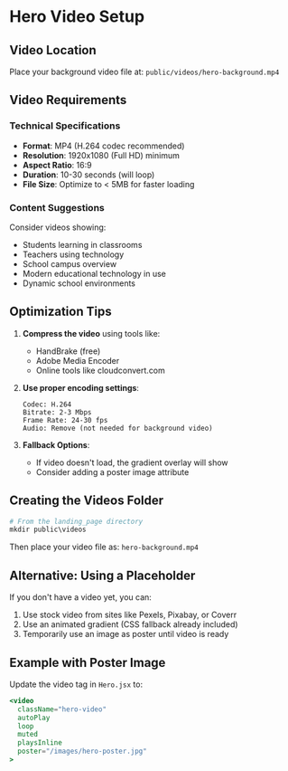 # Hero Video Setup

## Video Location
Place your background video file at: `public/videos/hero-background.mp4`

## Video Requirements

### Technical Specifications
- **Format**: MP4 (H.264 codec recommended)
- **Resolution**: 1920x1080 (Full HD) minimum
- **Aspect Ratio**: 16:9
- **Duration**: 10-30 seconds (will loop)
- **File Size**: Optimize to < 5MB for faster loading

### Content Suggestions
Consider videos showing:
- Students learning in classrooms
- Teachers using technology
- School campus overview
- Modern educational technology in use
- Dynamic school environments

## Optimization Tips

1. **Compress the video** using tools like:
   - HandBrake (free)
   - Adobe Media Encoder
   - Online tools like cloudconvert.com

2. **Use proper encoding settings**:
   ```
   Codec: H.264
   Bitrate: 2-3 Mbps
   Frame Rate: 24-30 fps
   Audio: Remove (not needed for background video)
   ```

3. **Fallback Options**:
   - If video doesn't load, the gradient overlay will show
   - Consider adding a poster image attribute

## Creating the Videos Folder

```powershell
# From the landing_page directory
mkdir public\videos
```

Then place your video file as: `hero-background.mp4`

## Alternative: Using a Placeholder

If you don't have a video yet, you can:
1. Use stock video from sites like Pexels, Pixabay, or Coverr
2. Use an animated gradient (CSS fallback already included)
3. Temporarily use an image as poster until video is ready

## Example with Poster Image

Update the video tag in `Hero.jsx` to:
```jsx
<video 
  className="hero-video" 
  autoPlay 
  loop 
  muted 
  playsInline
  poster="/images/hero-poster.jpg"
>
```
